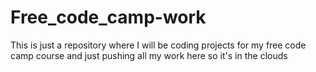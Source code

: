 # Free_code_camp-work
 This is just a repository where I will be coding projects for my free code camp course and just pushing all my work here so it's in the clouds
